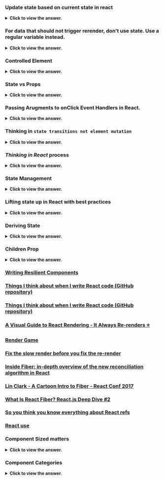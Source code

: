 ### Update state based on current state in react

<details>
  <summary> <b>Click to view the answer.</b> </summary>

- In React, when you need to update state based on the current state, it's recommended to use the functional form of setState() rather than relying on the previous state directly.

- This ensures that you're working with the most up-to-date state value and avoids potential issues related to asynchronous state updates.

**Here's an example to illustrate the potential issue:**

```javascript
import React, { useState } from "react";

function Counter() {
  const [count, setCount] = useState(0);

  const incrementCount = () => {
    setCount(count + 1); // Incorrect: Using count directly
  };

  const decrementCount = () => {
    setCount(count - 1); // Incorrect: Using count directly
  };

  return (
    <div>
      <h2>Count: {count}</h2>
      <button onClick={incrementCount}>Increment</button>
      <button onClick={decrementCount}>Decrement</button>
    </div>
  );
}

export default Counter;
```

- In this example, if the "Decrement" button is clicked multiple times in quick succession, React might batch the state updates, and `count` might not reflect the latest state value.

- As a result, you might not get the expected behavior of decrementing the count by 1 each time.

- To ensure that you're working with the most up-to-date state value, _it's best practice to use the functional form of `setState()` and rely on the previous state value provided as an argument to the updater function_:

```javascript
import React, { useState } from "react";

function Counter() {
  const [count, setCount] = useState(0);

  const incrementCount = () => {
    setCount((prevCount) => prevCount + 1); // Correct: Using functional form of setState
  };

  const decrementCount = () => {
    setCount((prevCount) => prevCount - 1); // Correct: Using functional form of setState
  };

  return (
    <div>
      <h2>Count: {count}</h2>
      <button onClick={incrementCount}>Increment</button>
      <button onClick={decrementCount}>Decrement</button>
    </div>
  );
}

export default Counter;
```

- Using the functional form of `setState()` ensures that you're always working with the most up-to-date state value, avoiding potential issues related to stale state or race conditions.

- It's a recommended best practice when updating state based on the current state value in React components.

</details>

### For data that should not trigger rerender, don't use state. Use a regular variable instead.

<details>
  <summary> <b>Click to view the answer.</b> </summary>

- When managing state in React, it's essential to differentiate between data that should trigger re-renders and data that should not.

- In React, changes to state or props typically trigger component re-renders, which can impact performance if unnecessary re-renders occur.

_Here's a breakdown of the concept:
_

1. **State vs. Regular Variables**:
   ![image](https://github.com/SanjeebLama/learning-in-public/assets/51410633/65edaaa6-ad20-48a0-9423-30cc07bd5db6)

   - State (managed via `useState` hook or `this.state` in class components) is used for data that influences the component's appearance or behavior and should trigger re-renders when updated.
   - Regular variables (declared using `let` or `const` outside the component function or class) are used for data that doesn't affect the component's rendering and doesn't need to trigger re-renders.

2. **Avoid Unnecessary Re-Renders**:

   - If data doesn't affect the component's rendering, there's no need to store it in state. Using state for such data can lead to unnecessary re-renders when that data changes, even if those changes don't impact the UI.
   - By using regular variables for non-rendering data, you can prevent unnecessary re-renders and optimize the performance of your React components.

3. **Example**:

   ```javascript
   import React from "react";

   function Counter() {
     // State for count, which affects the rendering
     const [count, setCount] = React.useState(0);

     // Regular variable for non-rendering data (does not trigger re-renders)
     const incrementAmount = 5;

     const incrementCount = () => {
       setCount((prevCount) => prevCount + incrementAmount);
     };

     return (
       <div>
         <h2>Count: {count}</h2>
         <button onClick={incrementCount}>Increment</button>
       </div>
     );
   }

   export default Counter;
   ```

- In this example, `count` is stored in state because it affects the rendering of the `Counter` component.
- However, `incrementAmount` is a regular variable because it doesn't influence the component's appearance or behavior and doesn't need to trigger re-renders.
- By using a regular variable for `incrementAmount`, we avoid unnecessary re-renders caused by changes to this value.

</details>

### Controlled Element

<details>
  <summary> <b>Click to view the answer.</b> </summary>

- Controlled components in React are form elements whose values are controlled by _React state_.

- This means that the value of the input element is controlled by React's state, and any changes to the input value are handled by updating the state.

- Controlled components offer a powerful way to manage form data and ensure that the state and UI remain synchronized.

**Here's an example of how to create a controlled component in React and some best practices to follow:**

```jsx
import React, { useState } from "react";

function ControlledForm() {
  // Initialize state for form input
  const [formData, setFormData] = useState({
    username: "",
    email: "",
  });

  // Event handler for input changes
  const handleChange = (event) => {
    // Update state with new input value
    setFormData({
      ...formData,
      [event.target.name]: event.target.value,
    });
  };

  // Event handler for form submission
  const handleSubmit = (event) => {
    event.preventDefault();
    // Handle form submission with current form data
    console.log("Form submitted:", formData);
  };

  return (
    <form onSubmit={handleSubmit}>
      <label>
        Username:
        <input
          type="text"
          name="username"
          value={formData.username}
          onChange={handleChange}
        />
      </label>
      <br />
      <label>
        Email:
        <input
          type="email"
          name="email"
          value={formData.email}
          onChange={handleChange}
        />
      </label>
      <br />
      <button type="submit">Submit</button>
    </form>
  );
}

export default ControlledForm;
```

In this example:

- We use the `useState` hook to initialize state for the form input fields (`username` and `email`).
- Each input element has a `value` attribute that is set to the corresponding value from state (`formData.username` and `formData.email`).
- We define an `onChange` event handler (`handleChange`) that updates the state (`formData`) whenever the input value changes.
- The form has an `onSubmit` event handler (`handleSubmit`) that prevents the default form submission behavior and logs the current form data to the console.
- By following these best practices, we ensure that the form elements are controlled by React state, and any changes to the input values are handled and reflected in the state. This helps maintain a single source of truth for the form data and ensures that the UI remains synchronized with the state. Additionally, we handle form submission in a controlled manner, enabling validation, error handling, and other logic as needed.

</details>

### State vs Props

<details>
  <summary> <b>Click to view the answer.</b> </summary>

> Updating state causes component to re-render and Receiving new props causes the component to re-render, usually when the parent's state has been updated.

| Aspect             | Props                                                                                 | State                                                                                                                                    |
| ------------------ | ------------------------------------------------------------------------------------- | ---------------------------------------------------------------------------------------------------------------------------------------- |
| **Definition**     | External data passed into a component.                                                | Internal data managed by a component.                                                                                                    |
| **Scope**          | Received from parent component.                                                       | Local to the component where it is declared.                                                                                             |
| **Mutability**     | Immutable. Cannot be modified by the component receiving them.                        | Mutable. Can be updated using setState() in functional components or this.setState() in class components.                                |
| **Initialization** | Provided by the parent component when the child component is rendered.                | Initialized internally within the component, typically using useState() hook in functional components or this.state in class components. |
| **Usage**          | Mainly used for passing data from parent to child components.                         | Used for managing dynamic data within a component, such as user input, UI state, or data fetched from APIs.                              |
| **Updating**       | Changes in props trigger re-renders in the component receiving them.                  | Changes in state trigger re-renders in the component where it is declared.                                                               |
| **Access**         | Accessed via props object in functional components or this.props in class components. | Accessed directly within the component using useState hook or this.state in class components.                                            |

This table summarizes the key differences between props and state in React, including their definitions, scope, mutability, initialization, usage, updating behavior, and access methods. Understanding these differences is essential for effective React component development.

</details>

### Passing Arugments to onClick Event Handlers in React.

<details>
  <summary> <b>Click to view the answer.</b> </summary>

- Using `onClick={() => handleCardClick(card.id)}` is a common pattern in React when you need to pass arguments to event handler functions.

- This approach ensures that the `handleCardClick` function is called with the correct `card.id` when the `onClick` event occurs.

- _However, directly passing `handleCardClick(card.id)` like `onClick={handleCardClick(card.id)}` will not work as expected._ Here's why:

1. **Function Invocation vs. Function Reference**:

   - In React, event handlers like `onClick` expect a function reference rather than the result of a function call.
   - When you use `onClick={handleCardClick(card.id)}`, you're actually invoking `handleCardClick` immediately during the rendering phase, rather than waiting for the click event.
   - This means that `handleCardClick(card.id)` will be executed when the component renders, not when the user clicks the card.

<details>
  <summary> <b>Function invocation and function reference meaning</b> </summary>

Function invocation and function reference are concepts in programming, particularly in JavaScript, that relate to _how functions are called or used_.

1. **Function Invocation**:

   - Function invocation refers to the act of calling or executing a function to perform a specific task.
   - When a function is invoked, its code block is executed, and any parameters passed to the function are evaluated.
   - In JavaScript, function invocation typically involves using parentheses `()` after the function name, along with any arguments passed inside the parentheses.
   - Example:

     ```javascript
     function sayHello(name) {
       console.log(`Hello, ${name}!`);
     }

     sayHello("John"); // Function invocation: Calling the sayHello function with the argument "John"
     ```

2. **Function Reference**:

   - Function reference refers to a value that points to the location in memory where a function is stored.
   - In JavaScript, functions are first-class citizens, which means they can be assigned to variables, passed as arguments to other functions, and returned from other functions.
   - A function reference is essentially a variable that holds a reference to a function, allowing you to call the function later by using the variable name followed by parentheses.
   - Example:

     ```javascript
     function sayHello(name) {
       console.log(`Hello, ${name}!`);
     }

     const helloFunction = sayHello; // Assigning the sayHello function to the helloFunction variable
     helloFunction("John"); // Function reference: Calling the function using the helloFunction variable
     ```

In summary, function invocation involves calling a function to execute its code, typically using parentheses, while function reference involves storing a reference to a function in a variable, which can then be used to call the function later. Understanding these concepts is essential for effectively working with functions in JavaScript and other programming languages.

</details>

2. **Closure Over Variables**:
   - Using an arrow function in the `onClick` attribute (`onClick={() => handleCardClick(card.id)}`) creates a closure over the `card.id` variable, ensuring that the correct `card.id` is captured and passed to the `handleCardClick` function when the click event occurs.
   - This approach delays the execution of `handleCardClick` until the click event happens, ensuring that the correct `card.id` is used.

In summary, using `onClick={() => handleCardClick(card.id)}` ensures that `handleCardClick` is called with the correct `card.id` when the card is clicked, while directly passing `handleCardClick(card.id)` would execute the function immediately and not wait for the click event.

</details>

### Thinking in `state transitions not element mutation`

<details>
  <summary> <b>Click to view the answer.</b> </summary>

> "Thinking in state transitions, not element mutation" emphasizes the importance of managing state changes in React by updating state variables rather than directly mutating the DOM elements.

In short:

- **State Transitions**: Focus on updating React component state to reflect changes in the application's data or UI state.
- **Element Mutation**: Avoid directly manipulating or mutating DOM elements, as this can lead to inconsistent UI states and unpredictable behavior.

> By following this principle, you ensure that your React components remain predictable, maintainable, and easier to debug, as state changes are managed through React's state management mechanisms rather than direct DOM manipulation.

- Let's consider a simple example where we have a counter component in React.
- We'll explore the difference between thinking in state transitions and directly mutating elements.

1. **Thinking in State Transitions**:

```jsx
import React, { useState } from "react";

function Counter() {
  const [count, setCount] = useState(0);

  const incrementCount = () => {
    setCount((prevCount) => prevCount + 1);
  };

  return (
    <div>
      <p>Count: {count}</p>
      <button onClick={incrementCount}>Increment</button>
    </div>
  );
}

export default Counter;
```

In this example:

- We use `useState` to manage the state of the counter.
- When the "Increment" button is clicked, the `incrementCount` function is called, which updates the state by incrementing the count value using the `setCount` function.
- React re-renders the component with the updated count value, reflecting the state transition.

2. **Directly Mutating Elements**:

```jsx
import React, { useState } from "react";

function Counter() {
  let count = 0; // Initial count value

  const incrementCount = () => {
    count++; // Directly mutating the count variable
    // This will NOT trigger a re-render in React
    document.getElementById("count").innerText = count; // Directly mutating the DOM element
  };

  return (
    <div>
      <p>
        Count: <span id="count">0</span>
      </p>
      <button onClick={incrementCount}>Increment</button>
    </div>
  );
}

export default Counter;
```

In this example:

- We're directly mutating the `count` variable when the "Increment" button is clicked.
- We're also directly mutating the DOM element with the id "count" to update its text content.
- This approach directly manipulates state and DOM elements, bypassing React's state management mechanism.
- Directly mutating state variables and DOM elements like this can lead to inconsistencies, unexpected behavior, and can make the code harder to reason about and maintain.

In summary, thinking in state transitions involves updating React component state using state management functions like `setState` or hooks like `useState`, while avoiding direct mutation of state variables or DOM elements. This approach ensures that your React components remain predictable and maintainable, with state changes properly managed by React's reconciliation mechanism.

</details>

### _Thinking in React_ process

<details>
  <summary> <b>Click to view the answer.</b> </summary>
"_Thinking in React_" is a process that emphasizes understanding and approaching UI development in React.js by breaking it down into several steps:

![image](https://github.com/SanjeebLama/learning-in-public/assets/51410633/d7093037-d76b-463a-869b-6494b1a982d8)

1. **Start with a Mock**: Begin by visualizing the UI design or sketching it out to understand the components needed and their interactions.

2. **Identify Components**: Break down the UI into reusable components based on their responsibilities and functionalities.

3. **Build a Static Version**: Create a static version of the UI with React components but without any interactivity or state management. This helps establish the component hierarchy and structure.

4. **Identify the Minimal (but complete) Representation of UI State**: Determine the minimal set of state that your app needs to render the UI correctly. This includes identifying the data that should be stored in state and passed down as props.

5. **Define the Data Flow**: Understand how data flows through the components hierarchy and how state is managed. Decide which components should hold state and where it should be passed down via props.

6. **Add Interactivity**: Introduce interactivity by adding event handlers, state management, and data flow mechanisms to make the UI dynamic and responsive.

7. **Test Components Independently**: Test each component in isolation to ensure it behaves as expected and is reusable.

8. **Refactor and Optimize**: Refactor the code, optimize performance, and improve maintainability by removing duplicate code and optimizing rendering.

By following the "Thinking in React" process, developers can effectively design, develop, and maintain React applications, resulting in more scalable, modular, and maintainable codebases.

</details>

### State Management

<details>
  <summary> <b>Click to view the answer.</b> </summary>

- State management in React refers to the management and manipulation of the state data within a React application. _deciding when to create pieces of state, what types of state are necessary, where to place each piece of state, and how data flows through app_

- State represents the current condition or data of a component and can be altered over time in response to user actions, server responses, or other events.

- Proper state management is crucial for building complex and interactive user interfaces while maintaining code organization, performance, and scalability.

**Let's use a simpler analogy:** managing a smart home with different rooms and appliances.\*\*\*\*

1. **Smart Home (React Application)**:

   - Imagine your React application as a smart home system that you control from a central hub.
   - The smart home system oversees the entire house, just like your React application manages all its components.

2. **Rooms and Appliances (Components)**:

   - Each room in your house represents a React component. For example, you might have a living room, kitchen, bedroom, and bathroom.
   - Within each room, you have different appliances such as lights, TVs, thermostats, and speakers. These appliances represent individual components within the React application.

3. **States of Appliances (State)**:

   - The state of an appliance represents its current condition or setting. For example, the state of a light bulb could be either on or off, and the state of a thermostat could be the desired temperature.
   - Just like in React, the state of an appliance (component) determines how it behaves and appears.

4. **Defining State and Passing Props**:

   - Each appliance (component) may have its own state. For example, the light bulb component would have state to track whether it's on or off.
   - State should be defined at the lowest level necessary. For instance, the light bulb component should manage its own state for its on/off status.
   - If information needs to be shared among multiple components (e.g., the current temperature set by the thermostat), it should be lifted up to a common ancestor component and passed down as props.
   - For example, the thermostat component might pass the current temperature setting down to the individual room components.

5. **Creating Subcomponents**:
   - If a room or appliance becomes too complex or contains multiple functionalities, consider breaking it down into smaller subcomponents.
   - For instance, the TV in the living room might have subcomponents for volume control, channel selection, and power.
   - Subcomponents help modularize your application, making it easier to manage and maintain.

- In summary, managing state in a React application can be compared to managing a smart home with different rooms and appliances.

- Each room and appliance represents a component, with its own state determining its behavior.

- State should be defined at the appropriate level and shared as needed using props, and subcomponents can be created to break down complex components into smaller, more manageable parts.

**Some best practices for state management in React:**

1. **Use Local Component State**: For managing state that is local to a specific component and doesn't need to be shared with other components, use React's built-in state management with the `useState` hook or `setState` method in class components.

2. **Avoid Excessive State**: Keep the amount of state within your components minimal and focused. Avoid storing unnecessary data in state that doesn't directly affect the component's rendering or behavior.

3. **Lift State Up**: When multiple components need access to the same state or need to synchronize their state, consider lifting the state up to a common ancestor component. This promotes data sharing and avoids prop drilling.

4. **Use Context API**: React's Context API allows you to share state across multiple components without explicitly passing props through every level of the component tree. It's useful for managing global or application-level state.

5. **Consider State Management Libraries**: For complex state management needs, consider using external state management libraries like Redux, MobX, or Recoil. These libraries provide centralized state management solutions with features like time-travel debugging, middleware support, and more.

6. **Normalize State Shape**: Organize your state data in a normalized shape, especially when dealing with relational or nested data structures. This helps in avoiding redundant data and simplifies state updates.

7. **Immutable Updates**: When updating state, always use immutable techniques to ensure that the original state remains unchanged. This helps prevent bugs related to state mutations and makes it easier to track state changes.

8. **Separation of Concerns**: Maintain a clear separation between UI state (component-level state) and application state (global state). UI state should be managed within individual components, while application state should be managed at a higher level, possibly using state management libraries.

9. **Optimize Rendering**: Minimize unnecessary re-renders by optimizing state updates and using techniques like memoization (with `React.memo` or `useMemo`) and shouldComponentUpdate (in class components) to prevent unnecessary rendering.

10. **Testing**: Write tests to verify the behavior of components and state management logic. Test both the initial rendering and state changes to ensure that components behave as expected under different scenarios.

By following these best practices, you can effectively manage state in your React applications, leading to cleaner, more maintainable code and better user experiences.

</details>

### Lifting state up in React with best practices

<details>
  <summary> <b>Click to view the answer.</b> </summary>

- Lifting state up in React is a technique used to manage shared state among multiple components by moving the state to a common ancestor component.

- This allows different child components to access and update the shared state as needed.

![image](https://github.com/SanjeebLama/learning-in-public/assets/51410633/cff06b00-f748-4199-8abf-596b53ee7bfe)

**Example**:

- Let's say we have a simple counter application with two buttons: one for incrementing the counter and one for decrementing it.

- We want both buttons to interact with the same counter value.

```tsx
import React, { useState } from "react";

function Counter() {
  const [count, setCount] = useState(0);

  const increment = () => {
    setCount(count + 1);
  };

  const decrement = () => {
    setCount(count - 1);
  };

  return (
    <div>
      <h2>Counter: {count}</h2>
      <button onClick={increment}>Increment</button>
      <button onClick={decrement}>Decrement</button>
    </div>
  );
}

export default Counter;
```

- In this example, the `count` state is managed within the `Counter` component.

- _However, what if we want to use the counter value in another component as well? We can lift the `count` state up to a common ancestor component and pass it down to the `Counter` component as a prop_.

```tsx
import React, { useState } from "react";
import Counter from "./Counter";

function App() {
  const [count, setCount] = useState(0);

  return (
    <div>
      <h1>Counter App</h1>
      <Counter count={count} setCount={setCount} />
      <p>Counter Value: {count}</p>
    </div>
  );
}

export default App;
```

- Now, the `App` component manages the `count` state, and it passes down both the `count` value and the `setCount` function as props to the `Counter` component.

- This way, both the `Counter` component and the `App` component can interact with the same counter value.

Here's how the `Counter` component would look like in TypeScript with JSX (`.tsx`):

```tsx
import React from "react";

interface CounterProps {
  count: number;
  setCount: React.Dispatch<React.SetStateAction<number>>;
}

const Counter: React.FC<CounterProps> = ({ count, setCount }) => {
  const increment = () => {
    setCount(count + 1);
  };

  const decrement = () => {
    setCount(count - 1);
  };

  return (
    <div>
      <h2>Counter: {count}</h2>
      <button onClick={increment}>Increment</button>
      <button onClick={decrement}>Decrement</button>
    </div>
  );
};

export default Counter;
```

- We define a TypeScript interface `CounterProps` to specify the props expected by the `Counter` component. It includes a `count` prop of type `number` and a `setCount` prop of type `React.Dispatch<React.SetStateAction<number>>`. This type is used to represent the function returned by `useState` that can update the `count` state.

- We declare the `Counter` component as a functional component (`React.FC`) that takes `CounterProps` as its props.

- Within the component, we use destructuring to access the `count` and `setCount` props.

- The `increment` and `decrement` functions update the `count` state using the `setCount` function.

**Importance and Best Practices**:

1. **Data Sharing**:

   - Lifting state up enables components to share data and communicate with each other.

   - This is especially useful when multiple components need access to the same data.

2. **Single Source of Truth**:

   - By lifting state up to a common ancestor component, you maintain a single source of truth for the shared state.

   - This helps prevent data inconsistencies and makes your application easier to understand and maintain.

3. **Flexibility**:

   - Lifting state up allows you to easily reorganize and refactor your components without having to rewrite state management logic.

   - It promotes a more flexible and scalable codebase.

4. **Performance**:

   - Lifting state up can also improve performance by reducing unnecessary re-renders of components lower in the component tree.

   - If a state value changes, only the components that depend on that state will re-render, rather than the entire subtree.

In summary, lifting state up is a powerful pattern in React that promotes data sharing, maintainability, flexibility, and performance in your applications. It's important to identify when to lift state up based on your application's requirements and to follow best practices to ensure clean and efficient code.

</details>

### Deriving State

<details>
  <summary> <b>Click to view the answer.</b> </summary>

![image](https://github.com/SanjeebLama/learning-in-public/assets/51410633/11aa226e-ce4f-45f0-91bd-3f17c8c0040a)

Deriving state in React involves calculating new state values based on existing state or props. It's essential to approach state derivation with care to ensure your components remain efficient, maintainable, and bug-free. Let's discuss some common pitfalls, best practices, and examples:

### Bad Practices:

1. **Direct Mutation of State**:

   - **Bad Code**:

     ```tsx
     const [count, setCount] = useState(0);

     // Increment count by 1 directly
     const handleIncrement = () => {
       count++; // Directly mutating state
       setCount(count);
     };
     ```

   - **Explanation**: Directly mutating state without using the `setCount` function can lead to unexpected behavior, as React may not detect the change and trigger a re-render.

2. **State Derivation Based on Outdated State**:

   - **Bad Code**:

     ```tsx
     const [count, setCount] = useState(0);

     // Increment count by 1 based on outdated state
     const handleIncrement = () => {
       setCount(count + 1); // Based on outdated state
     };
     ```

   - **Explanation**: When deriving new state based on existing state, always use the updater function form of `setState` to ensure you're working with the latest state value.

### Best Practices:

1. **Using Updater Function with useState**:

   - **Good Code**:

     ```tsx
     const [count, setCount] = useState(0);

     // Increment count by 1 using updater function
     const handleIncrement = () => {
       setCount((prevCount) => prevCount + 1);
     };
     ```

   - **Explanation**: Use the updater function provided by `useState` to derive new state based on the previous state. This ensures that you're always working with the latest state value.

2. **Memoization for Complex Derivations**:

   - **Good Code**:

     ```tsx
     const [data, setData] = useState(initialData);

     // Derive filteredData based on data using useMemo
     const filteredData = useMemo(() => {
       return data.filter((item) => item.isActive);
     }, [data]);
     ```

   - **Explanation**: For complex state derivations, consider using `useMemo` hook to memoize the derived value. This prevents unnecessary recalculations and improves performance, especially in components with frequent re-renders.

3. **Separation of Concerns**:

   - **Good Code**:

     ```tsx
     const [inputValue, setInputValue] = useState("");
     const [filteredData, setFilteredData] = useState([]);

     // Update inputValue based on user input
     const handleInputChange = (e: React.ChangeEvent<HTMLInputElement>) => {
       setInputValue(e.target.value);
     };

     // Derive filteredData based on inputValue
     useEffect(() => {
       const filtered = originalData.filter((item) =>
         item.name.includes(inputValue)
       );
       setFilteredData(filtered);
     }, [inputValue]);
     ```

   - **Explanation**: Separate state management concerns and derived state calculations into separate variables and functions. This improves code readability, maintainability, and debugging.

### Conclusion:

- When deriving state in React components, always ensure that you're following best practices to maintain code quality, performance, and reliability.

- Avoid direct mutation of state, use updater functions provided by `useState`, consider memoization for complex state derivations, and separate concerns for better code organization.

- By adhering to these practices, you can create React components that are efficient, robust, and easy to maintain.

</details>

### Children Prop

<details>
  <summary> <b>Click to view the answer.</b> </summary>

- In React, the `children` prop is a special prop that allows components to accept arbitrary JSX elements or components as children.

- _This allows for flexible and reusable component compositions._

- Here's an explanation, example code in TypeScript, and some best practices and use cases for using the `children` prop:

### Explanation:

- **Children Prop**: The `children` prop is a reserved prop in React that represents the content between the opening and closing tags of a component when it's used as a parent component.

- **Type**: The `children` prop can have various types, including JSX elements, React components, strings, numbers, arrays, or even functions.

- **Accessing Children**: Components can access and render the `children` prop just like any other prop.

- **Nested Components**: Components can have nested children, allowing for the creation of complex component hierarchies and layouts.

### Example Code in TypeScript:

```tsx
import React from "react";

interface CardProps {
  title: string;
  // Define children prop of type React.ReactNode
  children: React.ReactNode;
}

const Card: React.FC<CardProps> = ({ title, children }) => {
  return (
    <div className="card">
      <h2>{title}</h2>
      <div className="content">
        {/* Render the children prop */}
        {children}
      </div>
    </div>
  );
};

const App: React.FC = () => {
  return (
    <div className="app">
      {/* Using the Card component with children */}
      <Card title="Example Card">
        <p>This is some content inside the card.</p>
        <button>Click me</button>
      </Card>
    </div>
  );
};

export default App;
```

### Best Practices and Use Cases:

1. **Layout Components**:

   - Components like containers, panels, or wrappers often use the `children` prop to accept and render dynamic content. This allows for flexible layout compositions.

2. **Higher-Order Components (HOCs)**:

   - Higher-order components that enhance or modify their children components often use the `children` prop to wrap or inject additional functionality.

3. **Compound Components**:

   - Components that work together as a group or set (e.g., **tabs, accordions, modals**) often use the `children` prop to define their internal structure and behavior.

4. **Passing Content**:

   - The `children` prop is commonly used to pass content, such as text, buttons, or other components, into a parent component.

5. **Composition**:

   - Leveraging the `children` prop allows for component composition, enabling developers to create reusable building blocks for their UIs.

6. **Conditional Rendering**:

   - Components can conditionally render or manipulate their children based on props or internal state, providing dynamic behavior.

### Best Practices:

- **Type Safety**:

  -In TypeScript, it's a good practice to define the type of the `children` prop using `React.ReactNode` to ensure type safety and avoid unexpected errors.

- **Clarity**:

  - Provide clear documentation or examples of how the `children` prop should be used and what types of content are accepted.

- **Avoid Overuse**:

  - While the `children` prop offers flexibility, _avoid overusing it in favor of more explicit props when possible to maintain component clarity and readability._

- **Encapsulation**:
  - When passing children to components, consider encapsulating them within a dedicated component or element to maintain component encapsulation and separation of concerns.

By following these best practices and leveraging the `children` prop effectively, developers can create more flexible, reusable, and maintainable React components and applications.

</details>

### [Writing Resilient Components](https://overreacted.io/writing-resilient-components/?ref=jonas.io)

### [Things I think about when I write React code (GitHub repository)](https://github.com/mithi/react-philosophies?ref=jonas.io)

### [Things I think about when I write React code (GitHub repository)](https://github.com/mithi/react-philosophies?ref=jonas.io)

### [A Visual Guide to React Rendering - It Always Re-renders ⭐ ](https://alexsidorenko.com/blog/react-render-always-rerenders/?ref=jonas.io)

### [Render Game](https://alexsidorenko.com/render-game/)

### [Fix the slow render before you fix the re-render](https://kentcdodds.com/blog/fix-the-slow-render-before-you-fix-the-re-render)

### [Inside Fiber: in-depth overview of the new reconciliation algorithm in React](https://angularindepth.com/posts/1008/inside-fiber-in-depth-overview-of-the-new-reconciliation-algorithm-in-react)

### [Lin Clark - A Cartoon Intro to Fiber - React Conf 2017](https://www.youtube.com/watch?v=ZCuYPiUIONs)

### [What Is React Fiber? React.js Deep Dive #2](https://www.youtube.com/watch?v=0ympFIwQFJw)

### [So you think you know everything about React refs](https://thoughtspile.github.io/2021/05/17/everything-about-react-refs/)

### [React use](https://github.com/streamich/react-use)

### Component Sized matters

<details>
  <summary> <b>Click to view the answer.</b> </summary>

  ![image](https://github.com/SanjeebLama/learning-in-public/assets/51410633/404e7579-a606-466f-8035-62104a451619)

  
  ![image](https://github.com/SanjeebLama/learning-in-public/assets/51410633/929e7f0e-a93c-46e7-bb0d-d00867acb04c)

- Be aware that creating a new component creates a new abstraction. Abstractions 
have a cost, because more abstractions require more mental energy to switch back 
and forth between components. So try not to create new components too early
- Name a component according to what it does or what it displays. Don’t be afraid of 
using long component names
- Never declare a new component inside another component!
- Co-locate related components inside the same file. Don’t separate components into 
different files too early
-  It’s completely normal that an app has components of many different sizes, including 
very small and huge ones 


</details>

### Component Categories

<details>
  <summary> <b>Click to view the answer.</b> </summary>

Here's a brief explanation of each category:

1. **Stateless / Presentational Components**:

   - **Description**:
     These components focus solely on presenting UI elements based on the data they receive via props. They don't manage any state internally.
   - **Use Cases**:
     Displaying static content, rendering UI elements based on props, creating reusable UI components without logic or state management.

2. **Stateful Components**:

   - **Description**:
     Stateful components manage their own state using hooks (`useState`, `useReducer`) or by extending the `React.Component` class. They handle dynamic data, user interactions, and side effects.
   - **Use Cases**:
     Managing and updating dynamic data and UI states, handling user input and interactions, performing data fetching operations and side effects.

3. **Structural Components**:
   - **Description**:
     These components are responsible for organizing the layout and managing the flow of data and state between other components. They often don't have a significant UI presence but focus on structuring the application.
   - **Use Cases**:
     Defining layout structures like headers, footers, or sidebars, providing context providers or higher-order components for data sharing, handling routing and navigation in single-page applications.

</details>
